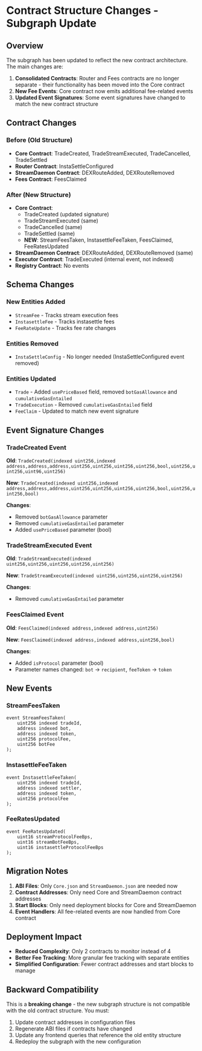 # Contract Structure Changes - Subgraph Update

## Overview

The subgraph has been updated to reflect the new contract architecture. The main changes are:

1. **Consolidated Contracts**: Router and Fees contracts are no longer separate - their functionality has been moved into the Core contract
2. **New Fee Events**: Core contract now emits additional fee-related events
3. **Updated Event Signatures**: Some event signatures have changed to match the new contract structure

## Contract Changes

### Before (Old Structure)
- **Core Contract**: TradeCreated, TradeStreamExecuted, TradeCancelled, TradeSettled
- **Router Contract**: InstaSettleConfigured
- **StreamDaemon Contract**: DEXRouteAdded, DEXRouteRemoved  
- **Fees Contract**: FeesClaimed

### After (New Structure)
- **Core Contract**: 
  - TradeCreated (updated signature)
  - TradeStreamExecuted (same)
  - TradeCancelled (same)
  - TradeSettled (same)
  - **NEW**: StreamFeesTaken, InstasettleFeeTaken, FeesClaimed, FeeRatesUpdated
- **StreamDaemon Contract**: DEXRouteAdded, DEXRouteRemoved (same)
- **Executor Contract**: TradeExecuted (internal event, not indexed)
- **Registry Contract**: No events

## Schema Changes

### New Entities Added
- `StreamFee` - Tracks stream execution fees
- `InstasettleFee` - Tracks instasettle fees
- `FeeRateUpdate` - Tracks fee rate changes

### Entities Removed
- `InstaSettleConfig` - No longer needed (InstaSettleConfigured event removed)

### Entities Updated
- `Trade` - Added `usePriceBased` field, removed `botGasAllowance` and `cumulativeGasEntailed`
- `TradeExecution` - Removed `cumulativeGasEntailed` field
- `FeeClaim` - Updated to match new event signature

## Event Signature Changes

### TradeCreated Event
**Old**: `TradeCreated(indexed uint256,indexed address,address,address,uint256,uint256,uint256,uint256,bool,uint256,uint256,uint96,uint256)`

**New**: `TradeCreated(indexed uint256,indexed address,address,address,uint256,uint256,uint256,uint256,bool,uint256,uint256,bool)`

**Changes**:
- Removed `botGasAllowance` parameter
- Removed `cumulativeGasEntailed` parameter  
- Added `usePriceBased` parameter (bool)

### TradeStreamExecuted Event
**Old**: `TradeStreamExecuted(indexed uint256,uint256,uint256,uint256,uint256)`

**New**: `TradeStreamExecuted(indexed uint256,uint256,uint256,uint256)`

**Changes**:
- Removed `cumulativeGasEntailed` parameter

### FeesClaimed Event
**Old**: `FeesClaimed(indexed address,indexed address,uint256)`

**New**: `FeesClaimed(indexed address,indexed address,uint256,bool)`

**Changes**:
- Added `isProtocol` parameter (bool)
- Parameter names changed: `bot` → `recipient`, `feeToken` → `token`

## New Events

### StreamFeesTaken
```solidity
event StreamFeesTaken(
    uint256 indexed tradeId, 
    address indexed bot, 
    address indexed token, 
    uint256 protocolFee, 
    uint256 botFee
);
```

### InstasettleFeeTaken
```solidity
event InstasettleFeeTaken(
    uint256 indexed tradeId, 
    address indexed settler, 
    address indexed token, 
    uint256 protocolFee
);
```

### FeeRatesUpdated
```solidity
event FeeRatesUpdated(
    uint16 streamProtocolFeeBps, 
    uint16 streamBotFeeBps, 
    uint16 instasettleProtocolFeeBps
);
```

## Migration Notes

1. **ABI Files**: Only `Core.json` and `StreamDaemon.json` are needed now
2. **Contract Addresses**: Only need Core and StreamDaemon contract addresses
3. **Start Blocks**: Only need deployment blocks for Core and StreamDaemon
4. **Event Handlers**: All fee-related events are now handled from Core contract

## Deployment Impact

- **Reduced Complexity**: Only 2 contracts to monitor instead of 4
- **Better Fee Tracking**: More granular fee tracking with separate entities
- **Simplified Configuration**: Fewer contract addresses and start blocks to manage

## Backward Compatibility

This is a **breaking change** - the new subgraph structure is not compatible with the old contract structure. You must:

1. Update contract addresses in configuration files
2. Regenerate ABI files if contracts have changed
3. Update any frontend queries that reference the old entity structure
4. Redeploy the subgraph with the new configuration

